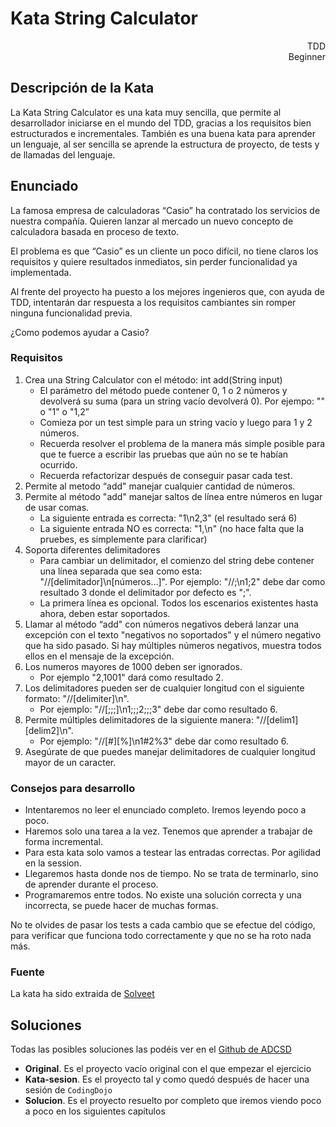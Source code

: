 # Kata String Calculator

<div style="text-align: right">
    <div class="md-button button-tag blue">TDD</div>
    <div class="md-button button-tag green">Beginner</div>
</div>




## Descripción de la Kata

La Kata String Calculator es una kata muy sencilla, que permite al desarrollador iniciarse en el mundo del TDD, gracias a los requisitos bien estructurados e incrementales. 
También es una buena kata para aprender un lenguaje, al ser sencilla se aprende la estructura de proyecto, de tests y de llamadas del lenguaje. 


## Enunciado

La famosa empresa de calculadoras “Casio” ha contratado los servicios de nuestra compañía. Quieren lanzar al mercado un nuevo concepto de calculadora basada en proceso de texto.

El problema es que “Casio” es un cliente un poco difícil, no tiene claros los requisitos y quiere resultados inmediatos, sin perder funcionalidad ya implementada.

Al frente del proyecto ha puesto a los mejores ingenieros que, con ayuda de TDD, intentarán dar respuesta a los requisitos cambiantes sin romper ninguna funcionalidad previa.

¿Como podemos ayudar a Casio?

### Requisitos

1. Crea una String Calculator con el método: int add(String input)
    + El parámetro del método puede contener 0, 1 o 2 números y devolverá su suma (para un string vacío devolverá 0). Por ejempo: "" o "1" o "1,2”
    + Comieza por un test simple para un string vacío y luego para 1 y 2 números.
    + Recuerda resolver el problema de la manera más simple posible para que te fuerce a escribir las pruebas que aún no se te habían ocurrido.
    + Recuerda refactorizar después de conseguir pasar cada test.
2. Permite al metodo “add" manejar cualquier cantidad de números.
3. Permite al método "add" manejar saltos de línea entre números en lugar de usar comas.
    + La siguiente entrada es correcta: "1\n2,3" (el resultado será 6)
    + La siguiente entrada NO es correcta: "1,\n" (no hace falta que la pruebes, es simplemente para clarificar)
4. Soporta diferentes delimitadores
    + Para cambiar un delimitador, el comienzo del string debe contener una línea separada que sea como esta: "//[delimitador]\n[números...]". Por ejemplo: "//;\n1;2" debe dar como resultado 3 donde el delimitador por defecto es ";".
    + La primera línea es opcional. Todos los escenarios existentes hasta ahora, deben estar soportados.
5. Llamar al método “add" con números negativos deberá lanzar una excepción con el texto "negativos no soportados" y el número negativo que ha sido pasado. Si hay múltiples números negativos, muestra todos ellos en el mensaje de la excepción.
6. Los numeros mayores de 1000 deben ser ignorados. 
    + Por ejemplo "2,1001" dará como resultado 2.
7. Los delimitadores pueden ser de cualquier longitud con el siguiente formato: "//[delimiter]\n". 
    + Por ejemplo: "//[;;;]\n1;;;2;;;3" debe dar como resultado 6.
8. Permite múltiples delimitadores de la siguiente manera: "//[delim1][delim2]\n". 
    + Por ejemplo: "//[#][%]\n1#2%3" debe dar como resultado 6.
9. Asegúrate de que puedes manejar delimitadores de cualquier longitud mayor de un caracter.

### Consejos para desarrollo

+ Intentaremos no leer el enunciado completo. Iremos leyendo poco a poco.
+ Haremos solo una tarea a la vez. Tenemos que aprender a trabajar de forma incremental.
+ Para esta kata solo vamos a testear las entradas correctas. Por agilidad en la session.
+ Llegaremos hasta donde nos de tiempo. No se trata de terminarlo, sino de aprender durante el proceso.
+ Programaremos entre todos. No existe una solución correcta y una incorrecta, se puede hacer de muchas formas.

No te olvides de pasar los tests a cada cambio que se efectue del código, para verificar que funciona todo correctamente y que no se ha roto nada más.


### Fuente

La kata ha sido extraida de [Solveet](http://www.solveet.com/exercises/Kata-String-Calculator/8)

## Soluciones

Todas las posibles soluciones las podéis ver en el [Github de ADCSD](https://github.com/ADCSD/kata-string_calculator)

+ **Original**. Es el proyecto vacío original con el que empezar el ejercicio
+ **Kata-sesion**. Es el proyecto tal y como quedó después de hacer una sesión de `CodingDojo`
+ **Solucion**. Es el proyecto resuelto por completo que iremos viendo poco a poco en los siguientes capítulos
